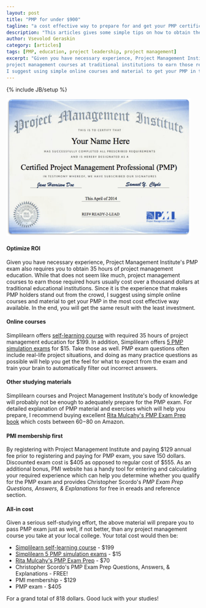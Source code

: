 ```yaml
---
layout: post
title: "PMP for under $900"
tagline: "a cost effective way to prepare for and get your PMP certification"
description: "This articles gives some simple tips on how to obtain the necessary project management education hours and take the PMP exam in a cost effective way."
author: Vsevolod Geraskin
category: [articles]
tags: [PMP, education, project leadership, project management]
excerpt: "Given you have necessary experience, Project Management Institute's PMP exam also requires you to obtain 35 hours of project management education.  While that does not seem like much, 
project management courses at traditional institutions to earn those required hours could run into thousands of dollars.  Since it is the experience that makes PMP holders stand out from the crowd,
I suggest using simple online courses and material to get your PMP in the most cost effective way.  It only makes sense to obtain the same end result with the least investment."
---
```

{% include JB/setup %}

<img class="float-left" width="480pt" src="/assets/post_images/pmp1.png" alt="PMP certification" />

#### Optimize ROI
Given you have necessary experience, Project Management Institute's PMP exam also requires you to obtain 35 hours of project management education.  While that does not seem like much, 
project management courses to earn those required hours usually cost over a thousand dollars at traditional educational institutions.  Since it is the experience that makes PMP holders stand out 
from the crowd, I suggest using simple online courses and material to get your PMP in the most cost effective way available.  In the end, you will get the same result with the least investment.

#### Online courses
Simplilearn offers [self-learning course](http://www.simplilearn.com/project-management/pmp-certification-training-online/ppa630da30) with required 35 hours of project management education for $199. 
In addition, Simplilearn offers [5 PMP simulation exams](http://www.simplilearn.com/project-management/pmp-certification-training-practice-test/ppa193da30) for $15. Take those as well. 
PMP exam questions often include real-life project situations, and doing as many practice questions as possible will help you get the feel for what to expect from the exam and train your brain to
automatically filter out incorrect answers.

#### Other studying materials
Simplilearn courses and Project Management Institute's body of knowledge will probably not be enough to adequately prepare for the PMP exam.  For detailed explanation of PMP material and exercises
which will help you prepare, I recommend buying excellent [Rita Mulcahy's PMP Exam Prep book](http://www.amazon.com/PMP-Exam-Prep-Eighth-Edition/dp/1932735658) which costs between $60-$80 on Amazon. 

#### PMI membership first
By registering with Project Management Institute and paying $129 annual fee prior to registering and paying for PMP exam, you save 150 dollars.  Discounted exam cost is $405 as opposed to 
regular cost of $555.  As an additional bonus, PMI website has a handy tool for entering and calculating your required experience which can help you determine whether you qualify 
for the PMP exam and provides Christopher Scordo's _PMP Exam Prep Questions, Answers, & Explanations_ for free in ereads and reference section.  

#### All-in cost
Given a serious self-studying effort, the above material will prepare you to pass PMP exam just as well, if not better, than any project management course you take at your local college. 
Your total cost would then be:

- [Simplilearn self-learning course](http://www.simplilearn.com/project-management/pmp-certification-training-online/ppa630da30) - $199
- [Simplilearn 5 PMP simulation exams](http://www.simplilearn.com/project-management/pmp-certification-training-practice-test/ppa193da30) - $15
- [Rita Mulcahy's PMP Exam Prep](http://www.amazon.com/PMP-Exam-Prep-Eighth-Edition/dp/1932735658) - $70
- Christopher Scordo's PMP Exam Prep Questions, Answers, & Explanations - FREE!
- PMI membership - $129
- PMP exam - $405

For a grand total of 818 dollars.  Good luck with your studies!













 




      



  










